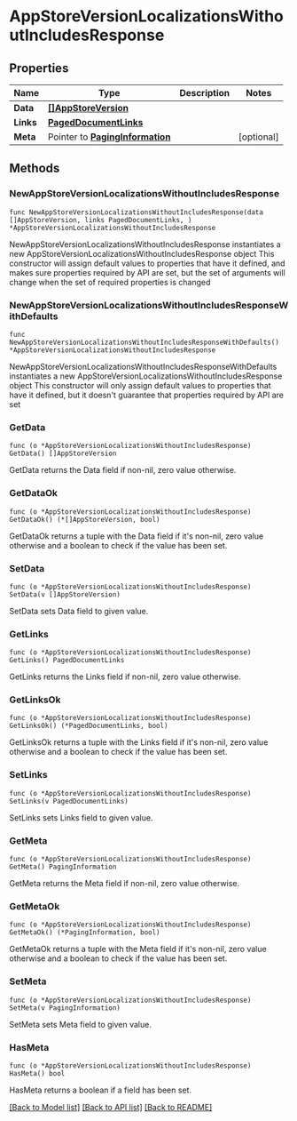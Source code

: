 # AppStoreVersionLocalizationsWithoutIncludesResponse

## Properties

Name | Type | Description | Notes
------------ | ------------- | ------------- | -------------
**Data** | [**[]AppStoreVersion**](AppStoreVersion.md) |  | 
**Links** | [**PagedDocumentLinks**](PagedDocumentLinks.md) |  | 
**Meta** | Pointer to [**PagingInformation**](PagingInformation.md) |  | [optional] 

## Methods

### NewAppStoreVersionLocalizationsWithoutIncludesResponse

`func NewAppStoreVersionLocalizationsWithoutIncludesResponse(data []AppStoreVersion, links PagedDocumentLinks, ) *AppStoreVersionLocalizationsWithoutIncludesResponse`

NewAppStoreVersionLocalizationsWithoutIncludesResponse instantiates a new AppStoreVersionLocalizationsWithoutIncludesResponse object
This constructor will assign default values to properties that have it defined,
and makes sure properties required by API are set, but the set of arguments
will change when the set of required properties is changed

### NewAppStoreVersionLocalizationsWithoutIncludesResponseWithDefaults

`func NewAppStoreVersionLocalizationsWithoutIncludesResponseWithDefaults() *AppStoreVersionLocalizationsWithoutIncludesResponse`

NewAppStoreVersionLocalizationsWithoutIncludesResponseWithDefaults instantiates a new AppStoreVersionLocalizationsWithoutIncludesResponse object
This constructor will only assign default values to properties that have it defined,
but it doesn't guarantee that properties required by API are set

### GetData

`func (o *AppStoreVersionLocalizationsWithoutIncludesResponse) GetData() []AppStoreVersion`

GetData returns the Data field if non-nil, zero value otherwise.

### GetDataOk

`func (o *AppStoreVersionLocalizationsWithoutIncludesResponse) GetDataOk() (*[]AppStoreVersion, bool)`

GetDataOk returns a tuple with the Data field if it's non-nil, zero value otherwise
and a boolean to check if the value has been set.

### SetData

`func (o *AppStoreVersionLocalizationsWithoutIncludesResponse) SetData(v []AppStoreVersion)`

SetData sets Data field to given value.


### GetLinks

`func (o *AppStoreVersionLocalizationsWithoutIncludesResponse) GetLinks() PagedDocumentLinks`

GetLinks returns the Links field if non-nil, zero value otherwise.

### GetLinksOk

`func (o *AppStoreVersionLocalizationsWithoutIncludesResponse) GetLinksOk() (*PagedDocumentLinks, bool)`

GetLinksOk returns a tuple with the Links field if it's non-nil, zero value otherwise
and a boolean to check if the value has been set.

### SetLinks

`func (o *AppStoreVersionLocalizationsWithoutIncludesResponse) SetLinks(v PagedDocumentLinks)`

SetLinks sets Links field to given value.


### GetMeta

`func (o *AppStoreVersionLocalizationsWithoutIncludesResponse) GetMeta() PagingInformation`

GetMeta returns the Meta field if non-nil, zero value otherwise.

### GetMetaOk

`func (o *AppStoreVersionLocalizationsWithoutIncludesResponse) GetMetaOk() (*PagingInformation, bool)`

GetMetaOk returns a tuple with the Meta field if it's non-nil, zero value otherwise
and a boolean to check if the value has been set.

### SetMeta

`func (o *AppStoreVersionLocalizationsWithoutIncludesResponse) SetMeta(v PagingInformation)`

SetMeta sets Meta field to given value.

### HasMeta

`func (o *AppStoreVersionLocalizationsWithoutIncludesResponse) HasMeta() bool`

HasMeta returns a boolean if a field has been set.


[[Back to Model list]](../README.md#documentation-for-models) [[Back to API list]](../README.md#documentation-for-api-endpoints) [[Back to README]](../README.md)


